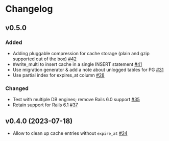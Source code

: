 # Changelog

## v0.5.0

### Added
- Adding pluggable compression for cache storage (plain and gzip supported out of the box) [#42](https://github.com/bsm/activesupport-cache-database/pull/42)
- #write_multi to insert cache in a single INSERT statement [#41](https://github.com/bsm/activesupport-cache-database/pull/41)
- Use migration generator & add a note about unlogged tables for PG [#31](https://github.com/bsm/activesupport-cache-database/pull/31)
- Use partial index for expires_at column [#28](https://github.com/bsm/activesupport-cache-database/pull/28)

### Changed
- Test with multiple DB engines; remove Rails 6.0 support [#35](https://github.com/bsm/activesupport-cache-database/pull/35)
- Retain support for Rails 6.1 [#37](https://github.com/bsm/activesupport-cache-database/pull/37)

## v0.4.0 (2023-07-18)

- Allow to clean up cache entries without `expire_at` [#24](https://github.com/bsm/activesupport-cache-database/pull/24)
